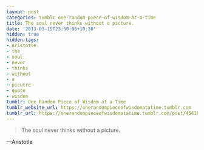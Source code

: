 ```yaml
---
layout: post
categories: tumblr one-random-piece-of-wisdom-at-a-time
title: The soul never thinks without a picture.
date: '2013-03-15T23:50:06+10:30'
hidden: true
hidden-tags:
- Aristotle
- the
- soul
- never
- thinks
- without
- a
- picutre
- quote
- wisdom
tumblr: One Random Piece of Wisdom at a Time
tumblr_website_url: https://onerandompieceofwisdomatatime.tumblr.com
tumblr_url: https://onerandompieceofwisdomatatime.tumblr.com/post/45416746117/the-soul-never-thinks-without-a-picture
---
```

> The soul never thinks without a picture.

—Aristotle
